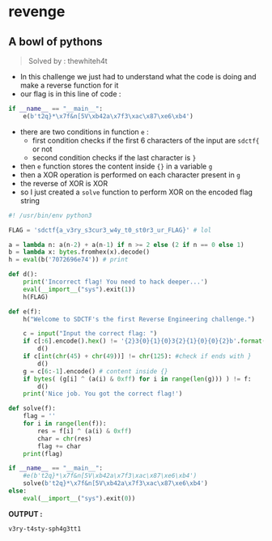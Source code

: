 # revenge

## A bowl of pythons
> Solved by : thewhiteh4t

* In this challenge we just had to understand what the code is doing and make a reverse function for it
* our flag is in this line of code :

```python
if __name__ == "__main__":
    e(b't2q}*\x7f&n[5V\xb42a\x7f3\xac\x87\xe6\xb4')
```

* there are two conditions in function `e` :
    * first condition checks if the first 6 characters of the input are `sdctf{` or not
    * second condition checks if the last character is `}`
* then `e` function stores the content inside `{}` in a variable `g`
* then a XOR operation is performed on each character present in `g`
* the reverse of XOR is XOR
* so I just created a `solve` function to perform XOR on the encoded flag string

```python
#! /usr/bin/env python3

FLAG = 'sdctf{a_v3ry_s3cur3_w4y_t0_st0r3_ur_FLAG}' # lol

a = lambda n: a(n-2) + a(n-1) if n >= 2 else (2 if n == 0 else 1)
b = lambda x: bytes.fromhex(x).decode()
h = eval(b('7072696e74')) # print

def d():
    print('Incorrect flag! You need to hack deeper...')
    eval(__import__("sys").exit(1))
    h(FLAG)

def e(f):
    h("Welcome to SDCTF's the first Reverse Engineering challenge.")

    c = input("Input the correct flag: ")
    if c[:6].encode().hex() != '{2}3{0}{1}{0}3{2}{1}{0}{0}{2}b'.format(*map(str, [6, 4, 7])): # check if matches sdctf{
        d()
    if c[int(chr(45) + chr(49))] != chr(125): #check if ends with }
        d()
    g = c[6:-1].encode() # content inside {}
    if bytes( (g[i] ^ (a(i) & 0xff) for i in range(len(g))) ) != f:
        d()
    print('Nice job. You got the correct flag!')

def solve(f):
    flag = ''
    for i in range(len(f)):
        res = f[i] ^ (a(i) & 0xff)
        char = chr(res)
        flag += char
    print(flag)

if __name__ == "__main__":
    #e(b't2q}*\x7f&n[5V\xb42a\x7f3\xac\x87\xe6\xb4')
    solve(b't2q}*\x7f&n[5V\xb42a\x7f3\xac\x87\xe6\xb4')
else:
    eval(__import__("sys").exit(0))
```

**OUTPUT :**

```
v3ry-t4sty-sph4g3tt1
```